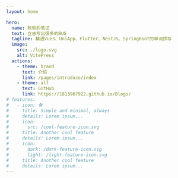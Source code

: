```yaml
---
layout: home

hero:
  name: 软软的笔记
  text: 立志写出很多的BUG
  tagline: 精通Vue3、UniApp、Flutter、NestJS、SpringBoot的单词拼写
  image:
    src: ./logo.svg
    alt: VitePress
  actions:
    - theme: brand
      text: 介绍
      link: /pages/introduce/index
    - theme: alt
      text: GitHub
      link: https://1813967922.github.io/Blogs/
# features:
#   - icon: 🛠️
#     title: Simple and minimal, always
#     details: Lorem ipsum...
#   - icon:
#       src: /cool-feature-icon.svg
#     title: Another cool feature
#     details: Lorem ipsum...
#   - icon:
#       dark: /dark-feature-icon.svg
#       light: /light-feature-icon.svg
#     title: Another cool feature
#     details: Lorem ipsum...
---
```

